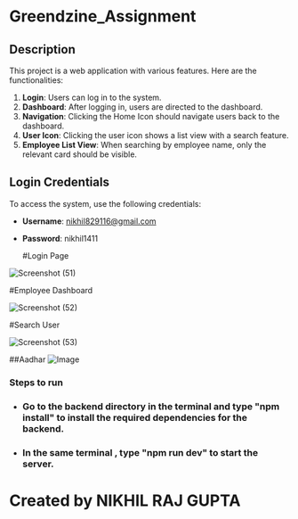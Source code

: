 # Greendzine_Assignment

## Description

This project is a web application with various features. Here are the functionalities:

1. **Login**: Users can log in to the system.
2. **Dashboard**: After logging in, users are directed to the dashboard.
3. **Navigation**: Clicking the Home Icon should navigate users back to the dashboard.
4. **User Icon**: Clicking the user icon shows a list view with a search feature.
5. **Employee List View**: When searching by employee name, only the relevant card should be visible.



## Login Credentials

To access the system, use the following credentials:

- **Username**: nikhil829116@gmail.com
- **Password**: nikhil1411

  #Login Page                                                                                                                           

![Screenshot (51)](https://github.com/user-attachments/assets/314ecc6c-cd65-464d-86a0-a1808f70ca6a)

  #Employee Dashboard

  ![Screenshot (52)](https://github.com/user-attachments/assets/75165896-4c32-41d3-9e0e-3d3c4526e93e)


   #Search  User

  ![Screenshot (53)](https://github.com/user-attachments/assets/0470de81-f216-4200-a624-6588e94d3d86)

  ##Aadhar
  ![Image](https://github.com/user-attachments/assets/6f179744-f22d-4972-83db-e37330549152)

  ### Steps to run 
  - ### Go to the backend directory in the terminal and type "npm install" to install the required dependencies for the backend.
  - ### In the same terminal , type "npm run dev" to start the server.



  # Created by NIKHIL RAJ GUPTA

